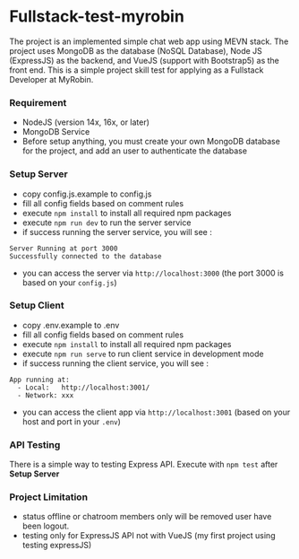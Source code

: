 # Fullstack-test-myrobin
 The project is an implemented simple chat web app using MEVN stack. The project uses MongoDB as the database (NoSQL Database), Node JS (ExpressJS) as the backend, and VueJS (support with Bootstrap5) as the front end. This is a simple project skill test for applying as a Fullstack Developer at MyRobin.
### Requirement
- NodeJS (version 14x, 16x, or later)
- MongoDB Service
- Before setup anything, you must create your own MongoDB database for the project, and add an user to authenticate the database
### Setup Server
- copy config.js.example to config.js
- fill all config fields based on comment rules
- execute `npm install` to install all required npm packages
- execute `npm run dev` to run the server service
- if success running the server service, you will see :

```
Server Running at port 3000
Successfully connected to the database
```
- you can access the server via `http://localhost:3000` (the port 3000 is based on your `config.js`)
### Setup Client
- copy .env.example to .env
- fill all config fields based on comment rules
- execute `npm install` to install all required npm packages
- execute `npm run serve` to run client service in development mode
- if success running the client service, you will see :
```
App running at:
  - Local:   http://localhost:3001/ 
  - Network: xxx
```
- you can access the client app via `http://localhost:3001` (based on your host and port in your `.env`)

### API Testing
There is a simple way to testing Express API. Execute with `npm test` after **Setup Server**
### Project Limitation
- status offline or chatroom members only will be removed user have been logout.
- testing only for ExpressJS API not with VueJS (my first project using testing expressJS)